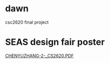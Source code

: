 # dawn
csc2620 final project

# SEAS design fair poster
[CHENYUZHANG-2-_CS2620.PDF](https://github.com/user-attachments/files/19949118/CHENYUZHANG-2-_CS2620.PDF)
